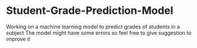 # Student-Grade-Prediction-Model
Working on a machine learning model to predict grades of students in a subject
The model might have some errors so feel free to give suggestion to improve it 

